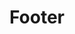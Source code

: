 ---
title: Footer
path: main

items:
  - label: Private Policy
    path: /
  - label: Tearm Of Service
    path: /
  - label: hello@ticketbutler.io
    path: /
  - label: '2018 TicketButler IVS CVR: 384046870'
    path: /

---